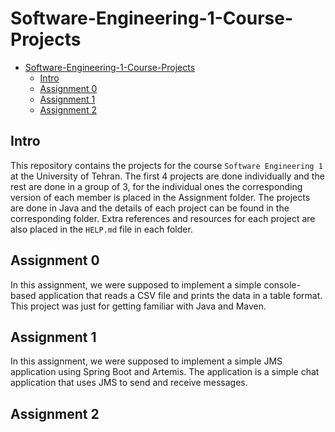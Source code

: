 # Software-Engineering-1-Course-Projects

- [Software-Engineering-1-Course-Projects](#software-engineering-1-course-projects)
  - [Intro](#intro)
  - [Assignment 0](#assignment-0)
  - [Assignment 1](#assignment-1)
  - [Assignment 2](#assignment-2)

## Intro

This repository contains the projects for the course `Software Engineering 1` at the University of Tehran. The first 4 projects are done individually and the rest are done in a group of 3, for the individual ones the corresponding version of each member is placed in the Assignment folder. The projects are done in Java and the details of each project can be found in the corresponding folder. Extra references and resources for each project are also placed in the `HELP.md` file in each folder.

## Assignment 0

In this assignment, we were supposed to implement a simple console-based application that reads a CSV file and prints the data in a table format. This project was just for getting familiar with Java and Maven.

## Assignment 1

In this assignment, we were supposed to implement a simple JMS application using Spring Boot and Artemis. The application is a simple chat application that uses JMS to send and receive messages. 

## Assignment 2
